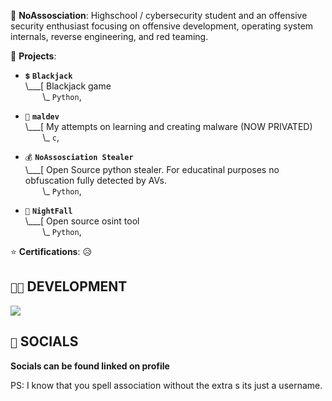 💬 **NoAssosciation**: Highschool / cybersecurity student and an offensive security enthusiast focusing on offensive development, operating system internals, reverse engineering, and red teaming.

🌱 **Projects**:
- `💲` **`Blackjack`**<br>
\\___[  Blackjack game<br>
&nbsp;&nbsp;&nbsp;&nbsp;&nbsp;&nbsp;&nbsp;\\\_ `Python`,

- `💉` **`maldev`**<br>
\\___[  My attempts on learning and creating malware (NOW PRIVATED)<br>
&nbsp;&nbsp;&nbsp;&nbsp;&nbsp;&nbsp;&nbsp;\\\_ `c`,

- `💰` **`NoAssosciation Stealer`**<br>
\\___[  Open Source python stealer. For educatinal purposes no obfuscation fully detected by AVs.<br>
&nbsp;&nbsp;&nbsp;&nbsp;&nbsp;&nbsp;&nbsp;\\\_ `Python`,

- `🌙` **`NightFall`**<br>
\\___[  Open source osint tool<br>
&nbsp;&nbsp;&nbsp;&nbsp;&nbsp;&nbsp;&nbsp;\\\_ `Python`,


⭐ **Certifications**:    😥

## `👨‍💻` DEVELOPMENT
[![](https://skillicons.dev/icons?i=python,bash,powershell,visualstudio,vscode,arch,windows)](https://skillicons.dev)


## `🤳` SOCIALS

**Socials can be found linked on profile**


PS: I know that you spell association without the extra s its just a username.
